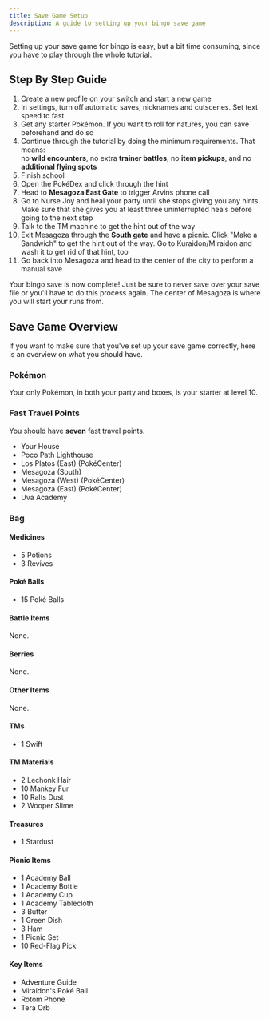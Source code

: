 ```yaml
---
title: Save Game Setup
description: A guide to setting up your bingo save game
---
```


Setting up your save game for bingo is easy, but a bit time consuming, since you
have to play through the whole tutorial.

## Step By Step Guide

1. Create a new profile on your switch and start a new game
2. In settings, turn off automatic saves, nicknames and cutscenes. Set text speed to fast
3. Get any starter Pokémon. If you want to roll for natures, you can save beforehand and do so
4. Continue through the tutorial by doing the minimum requirements. That means:<br />
   no **wild encounters**, no extra **trainer battles**, no **item pickups**, and no **additional flying spots**
5. Finish school
6. Open the PokéDex and click through the hint
7. Head to **Mesagoza East Gate** to trigger Arvins phone call
8. Go to Nurse Joy and heal your party until she stops giving you any hints. Make sure that she gives you at least three uninterrupted heals before going to the next step
9. Talk to the TM machine to get the hint out of the way
10. Exit Mesagoza through the **South gate** and have a picnic. Click "Make a Sandwich" to get the hint out of the way. Go to Kuraidon/Miraidon and wash it to get rid of that hint, too
11. Go back into Mesagoza and head to the center of the city to perform a manual save

Your bingo save is now complete! Just be sure to never save over your save file or you'll have to do this process again.
The center of Mesagoza is where you will start your runs from.

## Save Game Overview

If you want to make sure that you've set up your save game correctly, here is an overview on what you should have.

### Pokémon

Your only Pokémon, in both your party and boxes, is your starter at level 10.

### Fast Travel Points

You should have **seven** fast travel points.

- Your House
- Poco Path Lighthouse
- Los Platos (East) (PokéCenter)
- Mesagoza (South)
- Mesagoza (West) (PokéCenter)
- Mesagoza (East) (PokéCenter)
- Uva Academy

### Bag

#### Medicines

- 5 Potions
- 3 Revives

#### Poké Balls

- 15 Poké Balls

#### Battle Items

None.

#### Berries

None.

#### Other Items

None.

#### TMs

- 1 Swift

#### TM Materials

- 2 Lechonk Hair
- 10 Mankey Fur
- 10 Ralts Dust
- 2 Wooper Slime

#### Treasures

- 1 Stardust

#### Picnic Items

- 1 Academy Ball
- 1 Academy Bottle
- 1 Academy Cup
- 1 Academy Tablecloth
- 3 Butter
- 1 Green Dish
- 3 Ham
- 1 Picnic Set
- 10 Red-Flag Pick

#### Key Items

- Adventure Guide
- Miraidon's Poké Ball
- Rotom Phone
- Tera Orb